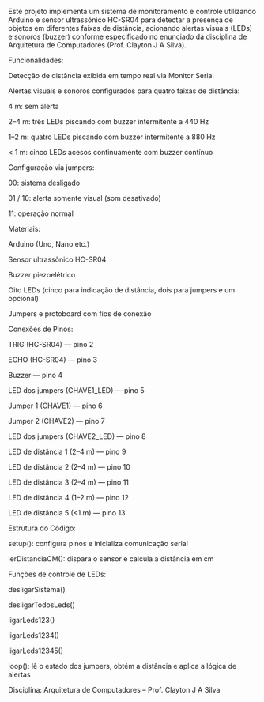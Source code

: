 Este projeto implementa um sistema de monitoramento e controle utilizando Arduino e sensor ultrassônico HC-SR04 para detectar a presença de objetos em diferentes faixas de distância, acionando alertas visuais (LEDs) e sonoros (buzzer) conforme especificado no enunciado da disciplina de Arquitetura de Computadores (Prof. Clayton J A Silva).

Funcionalidades:

Detecção de distância exibida em tempo real via Monitor Serial


Alertas visuais e sonoros configurados para quatro faixas de distância:

4 m: sem alerta

2–4 m: três LEDs piscando com buzzer intermitente a 440 Hz

1–2 m: quatro LEDs piscando com buzzer intermitente a 880 Hz

< 1 m: cinco LEDs acesos continuamente com buzzer contínuo


Configuração via jumpers:

00: sistema desligado

01 / 10: alerta somente visual (som desativado)

11: operação normal
  

Materiais:

Arduino (Uno, Nano etc.)

Sensor ultrassônico HC-SR04

Buzzer piezoelétrico

Oito LEDs (cinco para indicação de distância, dois para jumpers e um opcional)

Jumpers e protoboard com fios de conexão


Conexões de Pinos:

TRIG (HC-SR04) — pino 2

ECHO (HC-SR04) — pino 3

Buzzer — pino 4

LED dos jumpers (CHAVE1_LED) — pino 5

Jumper 1 (CHAVE1) — pino 6

Jumper 2 (CHAVE2) — pino 7

LED dos jumpers (CHAVE2_LED) — pino 8

LED de distância 1 (2–4 m) — pino 9

LED de distância 2 (2–4 m) — pino 10

LED de distância 3 (2–4 m) — pino 11

LED de distância 4 (1–2 m) — pino 12

LED de distância 5 (<1 m) — pino 13


Estrutura do Código:

setup(): configura pinos e inicializa comunicação serial

lerDistanciaCM(): dispara o sensor e calcula a distância em cm

Funções de controle de LEDs:

desligarSistema()

desligarTodosLeds()

ligarLeds123()

ligarLeds1234()

ligarLeds12345()

loop(): lê o estado dos jumpers, obtém a distância e aplica a lógica de alertas



Disciplina: Arquitetura de Computadores – Prof. Clayton J A Silva

